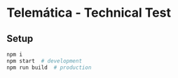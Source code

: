 # Telemática - Technical Test

## Setup

```sh
npm i
npm start  # development
npm run build  # production
```

